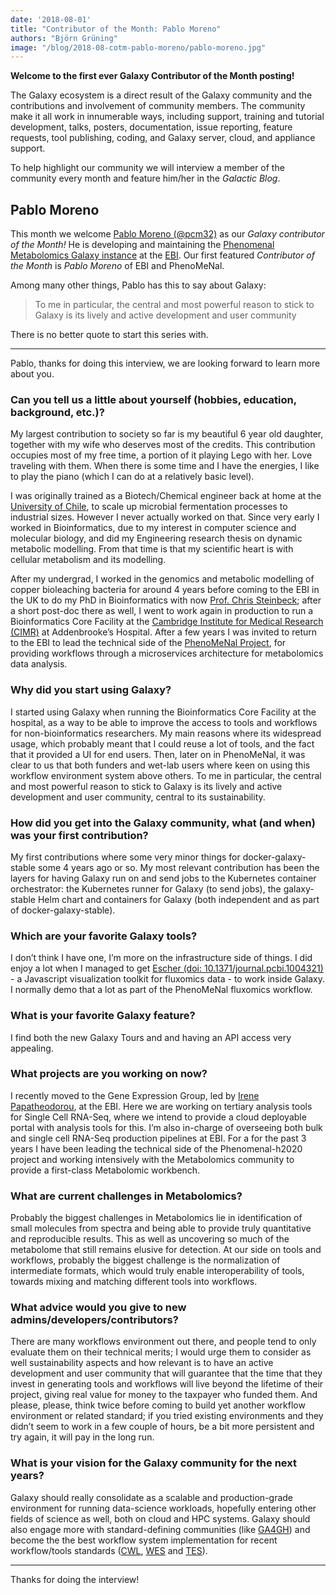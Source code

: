 ```yaml
---
date: '2018-08-01'
title: "Contributor of the Month: Pablo Moreno"
authors: "Björn Grüning"
image: "/blog/2018-08-cotm-pablo-moreno/pablo-moreno.jpg"
---
```


**Welcome to the first ever Galaxy Contributor of the Month posting!**

The Galaxy ecosystem is a direct result of the Galaxy community and the contributions and involvement of community members.  The community make it all work in innumerable ways, including support, training and tutorial development, talks, posters, documentation, issue reporting, feature requests, tool publishing, coding, and Galaxy server, cloud, and appliance support.

To help highlight our community we will interview a member of the community every month and feature him/her in the *Galactic Blog*.

## Pablo Moreno

This month we welcome [Pablo Moreno (@pcm32)](https://github.com/pcm32) as our *Galaxy contributor of the Month!* He is developing and maintaining the [Phenomenal Metabolomics Galaxy instance](https://public.phenomenal-h2020.eu/) at the [EBI](https://www.ebi.ac.uk/).
Our first featured *Contributor of the Month* is *Pablo Moreno* of EBI and PhenoMeNal.

Among many other things, Pablo has this to say about Galaxy:

> To me in particular, the central and most powerful reason to stick to Galaxy is its lively and active development and user community

There is no better quote to start this series with.

----

Pablo, thanks for doing this interview, we are looking forward to learn more about you.

### Can you tell us a little about yourself (hobbies, education, background, etc.)?

My largest contribution to society so far is my beautiful 6 year old daughter, together with my wife who deserves most of the credits. This contribution occupies most of my free time, a portion of it playing Lego with her. Love traveling with them. When there is some time and I have the energies, I like to play the piano (which I can do at a relatively basic level).

I was originally trained as a Biotech/Chemical engineer back at home at the [University of Chile](http://www.uchile.cl/english), to scale up microbial fermentation processes to industrial sizes. However I never actually worked on that. Since very early I worked in Bioinformatics, due to my interest in computer science and molecular biology, and did my Engineering research thesis on dynamic metabolic modelling. From that time is that my scientific heart is with cellular metabolism and its modelling.

After my undergrad, I worked in the genomics and metabolic modelling of copper bioleaching bacteria for around 4 years before coming to the EBI in the UK to do my PhD in Bioinformatics with now [Prof. Chris Steinbeck](https://www.ebi.ac.uk/about/people/christoph-steinbeck); after a short post-doc there as well, I went to work again in production to run a Bioinformatics Core Facility at the [Cambridge Institute for Medical Research (CIMR)](https://www.cimr.cam.ac.uk/) at Addenbrooke’s Hospital. After a few years I was invited to return to the EBI to lead the technical side of the [PhenoMeNal Project](http://phenomenal-h2020.eu/home/), for providing workflows through a microservices architecture for metabolomics data analysis.

### Why did you start using Galaxy?

I started using Galaxy when running the Bioinformatics Core Facility at the hospital, as a way to be able to improve the access to tools and workflows for non-bioinformatics researchers. My main reasons where its widespread usage, which probably meant that I could reuse a lot of tools, and the fact that it provided a UI for end users. Then, later on in PhenoMeNal, it was clear to us that both funders and wet-lab users where keen on using this workflow environment system above others. To me in particular, the central and most powerful reason to stick to Galaxy is its lively and active development and user community, central to its sustainability.

### How did you get into the Galaxy community, what (and when) was your first contribution?

My first contributions where some very minor things for docker-galaxy-stable some 4 years ago or so. My most relevant contribution has been the layers for having Galaxy run on and send jobs to the Kubernetes container orchestrator: the Kubernetes runner for Galaxy (to send jobs), the galaxy-stable Helm chart and containers for Galaxy (both independent and as part of docker-galaxy-stable).

### Which are your favorite Galaxy tools?

I don’t think I have one, I’m more on the infrastructure side of things. I did enjoy a lot when I managed to get [Escher (doi: 10.1371/journal.pcbi.1004321)](https://doi.org/10.1371/journal.pcbi.1004321) - a Javascript visualization toolkit for fluxomics data - to work inside Galaxy. I normally demo that a lot as part of the PhenoMeNal fluxomics workflow.

### What is your favorite Galaxy feature?

I find both the new Galaxy Tours and and having an API access very appealing.

### What projects are you working on now?

I recently moved to the Gene Expression Group, led by [Irene Papatheodorou](https://www.ebi.ac.uk/about/people/irene-papatheodorou), at the EBI. Here we are working on tertiary analysis tools for Single Cell RNA-Seq, where we intend to provide a cloud deployable portal with analysis tools for this. I’m also in-charge of overseeing both bulk and single cell RNA-Seq production pipelines at EBI. For a for the past 3 years I have been leading the technical side of the Phenomenal-h2020 project and working intensively with the Metabolomics community to provide a first-class Metabolomic workbench.

### What are current challenges in Metabolomics?

Probably the biggest challenges in Metabolomics lie in identification of small molecules from spectra and being able to provide truly quantitative and reproducible results. This as well as uncovering so much of the metabolome that still remains elusive for detection. At our side on tools and workflows, probably the biggest challenge is the normalization of intermediate formats, which would truly enable interoperability of tools, towards mixing and matching different tools into workflows.
  

### What advice would you give to new admins/developers/contributors?

There are many workflows environment out there, and people tend to only evaluate them on their technical merits; I would urge them to consider as well sustainability aspects and how relevant is to have an active development and user community that will guarantee that the time that they invest in generating tools and workflows will live beyond the lifetime of their project, giving real value for money to the taxpayer who funded them. And please, please, think twice before coming to build yet another workflow environment or related standard; if you tried existing environments and they didn’t seem to work in a few couple of hours, be a bit more persistent and try again, it will pay in the long run.

### What is your vision for the Galaxy community for the next years?

Galaxy should really consolidate as a scalable and production-grade environment for running data-science workloads, hopefully entering other fields of science as well, both on cloud and HPC systems. Galaxy should also engage more with standard-defining communities (like [GA4GH](https://www.ga4gh.org/)) and become the the best workflow system implementation for recent workflow/tools standards ([CWL](https://www.commonwl.org/), [WES](https://github.com/ga4gh/workflow-execution-service-schemas) and [TES](https://github.com/ga4gh/task-execution-schemas)).

----

Thanks for doing the interview!


